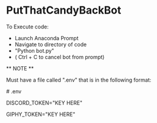 # PutThatCandyBackBot

To Execute code:

* Launch Anaconda Prompt
* Navigate to directory of code
* "Python bot.py"
* ( Ctrl + C to cancel bot from prompt)

** NOTE ** 

Must have a file called ".env" that is in the following format:

\# .env

DISCORD_TOKEN="KEY HERE"

GIPHY_TOKEN="KEY HERE"
